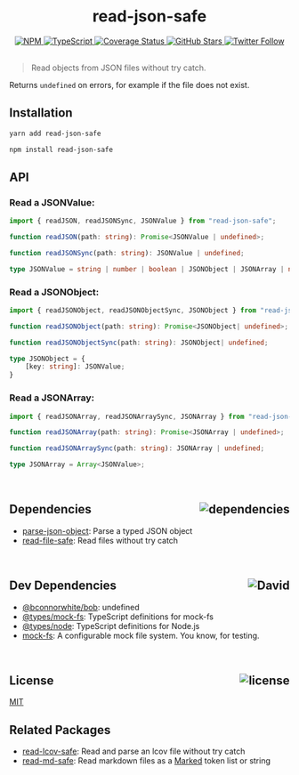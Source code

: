 <div align="center">
  <h1>read-json-safe</h1>
  <a href="https://npmjs.com/package/read-json-safe">
    <img alt="NPM" src="https://img.shields.io/npm/v/read-json-safe.svg">
  </a>
  <a href="https://github.com/bconnorwhite/read-json-safe">
    <img alt="TypeScript" src="https://img.shields.io/github/languages/top/bconnorwhite/read-json-safe.svg">
  </a>
  <a href='https://coveralls.io/github/bconnorwhite/read-json-safe?branch=master'>
    <img alt="Coverage Status" src="https://img.shields.io/coveralls/github/bconnorwhite/read-json-safe.svg?branch=master">
  </a>
  <a href="https://github.com/bconnorwhite/read-json-safe">
    <img alt="GitHub Stars" src="https://img.shields.io/github/stars/bconnorwhite/read-json-safe?label=Stars%20Appreciated%21&style=social">
  </a>
  <a href="https://twitter.com/bconnorwhite">
    <img alt="Twitter Follow" src="https://img.shields.io/twitter/follow/bconnorwhite.svg?label=%40bconnorwhite&style=social">
  </a>
</div>

<br />

> Read objects from JSON files without try catch.

Returns `undefined` on errors, for example if the file does not exist.

## Installation

```sh
yarn add read-json-safe
```

```sh
npm install read-json-safe
```

## API

### Read a JSONValue:

```ts
import { readJSON, readJSONSync, JSONValue } from "read-json-safe";

function readJSON(path: string): Promise<JSONValue | undefined>;

function readJSONSync(path: string): JSONValue | undefined;

type JSONValue = string | number | boolean | JSONObject | JSONArray | null;
```

### Read a JSONObject:

```ts
import { readJSONObject, readJSONObjectSync, JSONObject } from "read-json-safe";

function readJSONObject(path: string): Promise<JSONObject| undefined>;

function readJSONObjectSync(path: string): JSONObject| undefined;

type JSONObject = {
    [key: string]: JSONValue;
}
```

### Read a JSONArray:

```ts
import { readJSONArray, readJSONArraySync, JSONArray } from "read-json-safe";

function readJSONArray(path: string): Promise<JSONArray | undefined>;

function readJSONArraySync(path: string): JSONArray | undefined;

type JSONArray = Array<JSONValue>;
```

<br />

<h2>Dependencies<img align="right" alt="dependencies" src="https://img.shields.io/david/bconnorwhite/read-json-safe.svg"></h2>

- [parse-json-object](https://www.npmjs.com/package/parse-json-object): Parse a typed JSON object
- [read-file-safe](https://www.npmjs.com/package/read-file-safe): Read files without try catch

<br />

<h2>Dev Dependencies<img align="right" alt="David" src="https://img.shields.io/david/dev/bconnorwhite/read-json-safe.svg"></h2>

- [@bconnorwhite/bob](https://www.npmjs.com/package/@bconnorwhite/bob): undefined
- [@types/mock-fs](https://www.npmjs.com/package/@types/mock-fs): TypeScript definitions for mock-fs
- [@types/node](https://www.npmjs.com/package/@types/node): TypeScript definitions for Node.js
- [mock-fs](https://www.npmjs.com/package/mock-fs): A configurable mock file system.  You know, for testing.

<br />

<h2>License <img align="right" alt="license" src="https://img.shields.io/npm/l/read-json-safe.svg"></h2>

[MIT](https://opensource.org/licenses/MIT)

## Related Packages

- [read-lcov-safe](https://www.npmjs.com/package/read-lcov-safe): Read and parse an lcov file without try catch
- [read-md-safe](https://www.npmjs.com/package/read-md-safe): Read markdown files as a [Marked](https://www.npmjs.com/package/marked) token list or string
